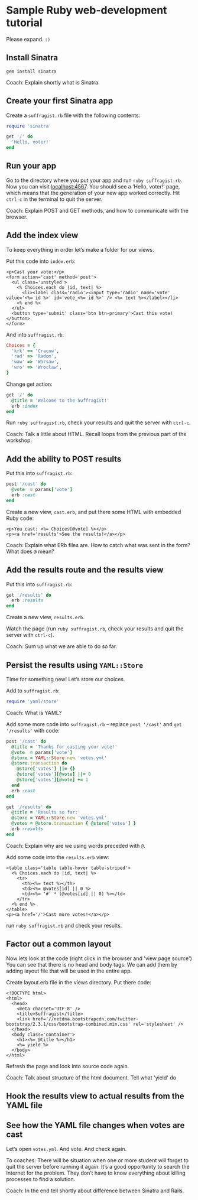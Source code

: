 # Sample Ruby web-development tutorial

Please expand. `:)`

## Install Sinatra

`gem install sinatra`

Coach: Explain shortly what is Sinatra.

## Create your first Sinatra app

Create a `suffragist.rb` file with the following contents:

```Ruby
require 'sinatra'

get '/' do
  'Hello, voter!'
end
```

## Run your app

Go to the directory where you put your app and run `ruby suffragist.rb`. Now you can visit [localhost:4567](http://localhost:4567).
You should see a ‘Hello, voter!’ page, which means that the generation of your new app worked correctly.
Hit `ctrl-c` in the terminal to quit the server.

Coach: Explain POST and GET methods, and how to communicate with the browser.


## Add the index view
To keep everything in order let’s make a folder for our views.

Put this code into `index.erb`:

```ERb
<p>Cast your vote:</p>
<form action='cast' method='post'>
  <ul class='unstyled'>
    <% Choices.each do |id, text| %>
      <li><label class='radio'><input type='radio' name='vote' value='<%= id %>' id='vote_<%= id %>' /> <%= text %></label></li>
    <% end %>
  </ul>
  <button type='submit' class='btn btn-primary'>Cast this vote!</button>
</form>
```
And into `suffragist.rb`:

```Ruby
Choices = {
  'krk' => 'Cracow',
  'rad' => 'Radom',
  'waw' => 'Warsaw',
  'wro' => 'Wrocław',
}
```

Change get action:
```Ruby
get '/' do
  @title = 'Welcome to the Suffragist!'
  erb :index
end
```

Run `ruby suffragist.rb`, check your results and quit the server with `ctrl-c`.

Coach: Talk a little about HTML. Recall loops from the previous part of the workshop.

## Add the ability to POST results

Put this into `suffragist.rb`:

```Ruby
post '/cast' do
  @vote  = params['vote']
  erb :cast
end
```

Create a new view, `cast.erb`, and put there some HTML with embedded Ruby code:

```ERb
<p>You cast: <%= Choices[@vote] %></p>
<p><a href='results'>See the results!</a></p>
```

Coach: Explain what ERb files are. How to catch what was sent in the form? What does `@` mean?

## Add the results route and the results view

Put this into `suffragist.rb`:

```Ruby
get '/results' do
  erb :results
end
```

Create a new view, `results.erb`.

Watch the page (run `ruby suffragist.rb`, check your results and quit the server with `ctrl-c`).

Coach: Sum up what we are able to do so far.

## Persist the results using `YAML::Store`

Time for something new! Let’s store our choices.

Add to `suffragist.rb`:

```Ruby
require 'yaml/store'
```

Coach: What is YAML?

Add some more code into `suffragist.rb` – replace
`post '/cast'` and `get '/results'` with code:

```Ruby
post '/cast' do
  @title = 'Thanks for casting your vote!'
  @vote  = params['vote']
  @store = YAML::Store.new 'votes.yml'
  @store.transaction do
    @store['votes'] ||= {}
    @store['votes'][@vote] ||= 0
    @store['votes'][@vote] += 1
  end
  erb :cast
end

get '/results' do
  @title = 'Results so far:'
  @store = YAML::Store.new 'votes.yml'
  @votes = @store.transaction { @store['votes'] }
  erb :results
end
```

Coach: Explain why are we using words preceded with `@`.

Add some code into the `results.erb` view:

```ERb
<table class='table table-hover table-striped'>
  <% Choices.each do |id, text| %>
    <tr>
      <th><%= text %></th>
      <td><%= @votes[id] || 0 %>
      <td><%= '#' * (@votes[id] || 0) %></td>
    </tr>
  <% end %>
</table>
<p><a href='/'>Cast more votes!</a></p>
```

run `ruby suffragist.rb` and check your results.

## Factor out a common layout

Now lets look at the code (right click in the browser and 'view page source')
You can see that there is no head and body tags.
We can add them by adding layout file that will be used in the entire app.

Create layout.erb file in the views directory. Put there code:

```ERb
<!DOCTYPE html>
<html>
  <head>
    <meta charset='UTF-8' />
    <title>Suffragist</title>
    <link href='//netdna.bootstrapcdn.com/twitter-bootstrap/2.3.1/css/bootstrap-combined.min.css' rel='stylesheet' />
  </head>
  <body class='container'>
    <h1><%= @title %></h1>
    <%= yield %>
  </body>
</html>
```

Refresh the page and look into source code again.

Coach: Talk about structure of the html document. Tell what 'yield' do

## Hook the results view to actual results from the YAML file

## See how the YAML file changes when votes are cast

Let’s open `votes.yml`. And vote. And check again.

To coaches: There will be situation when one or more student will
forget to quit the server before running it again. It’s a good
opportunity to search the Internet for the problem. They don’t
have to know everything about killing processes to find a solution.

Coach: In the end tell shortly about difference between Sinatra and Rails.
